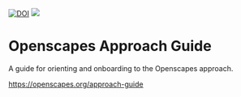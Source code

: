 [![DOI](https://zenodo.org/badge/DOI/10.5281/zenodo.8034313.svg)](https://doi.org/10.5281/zenodo.8034313) [![](https://img.shields.io/badge/Art%20By-Allison%20Horst-blue)](https://twitter.com/allison_horst)

# Openscapes Approach Guide

A guide for orienting and onboarding to the Openscapes approach.

<https://openscapes.org/approach-guide>

